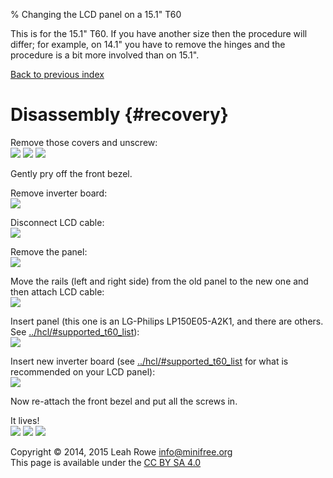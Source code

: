 % Changing the LCD panel on a 15.1" T60

This is for the 15.1" T60. If you have another size then the procedure
will differ; for example, on 14.1" you have to remove the hinges and
the procedure is a bit more involved than on 15.1".

[Back to previous index](./)

Disassembly {#recovery}
===========

Remove those covers and unscrew:\
![](../images/t60_dev/0059.JPG) ![](../images/t60_dev/0060.JPG)
![](../images/t60_dev/0061.JPG)

Gently pry off the front bezel.

Remove inverter board:\
![](../images/t60_dev/0064.JPG)

Disconnect LCD cable:\
![](../images/t60_dev/0065.JPG)

Remove the panel:\
![](../images/t60_dev/0066.JPG)

Move the rails (left and right side) from the old panel to the new one
and then attach LCD cable:\
![](../images/t60_dev/0068.JPG)

Insert panel (this one is an LG-Philips LP150E05-A2K1, and there are
others. See
[../hcl/\#supported\_t60\_list](../hcl/#supported_t60_list)):\
![](../images/t60_dev/0069.JPG)

Insert new inverter board (see
[../hcl/\#supported\_t60\_list](../hcl/#supported_t60_list) for what is
recommended on your LCD panel):\
![](../images/t60_dev/0070.JPG)

Now re-attach the front bezel and put all the screws in.

It lives!\
![](../images/t60_dev/0071.JPG) ![](../images/t60_dev/0072.JPG)
![](../images/t60_dev/0073.JPG)

Copyright © 2014, 2015 Leah Rowe <info@minifree.org>\
This page is available under the [CC BY SA 4.0](../cc-by-sa-4.0.txt)
